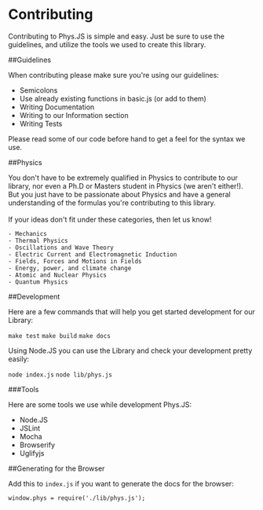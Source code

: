 Contributing
===

Contributing to Phys.JS is simple and easy. Just be sure to use the guidelines, and utilize the tools we used to create this library.

##Guidelines

When contributing please make sure you're using our guidelines:

- Semicolons
- Use already existing functions in basic.js (or add to them)
- Writing Documentation
- Writing to our Information section
- Writing Tests

Please read some of our code before hand to get a feel for the syntax we use.

##Physics

You don't have to be extremely qualified in Physics to contribute to our library, nor even a Ph.D or Masters student in Physics (we aren't either!). But you just have to be passionate about Physics and have a general understanding of the formulas you're contributing to this library.
<br><br>
If your ideas don't fit under these categories, then let us know!

    - Mechanics
    - Thermal Physics
    - Oscillations and Wave Theory
    - Electric Current and Electromagnetic Induction
    - Fields, Forces and Motions in Fields
    - Energy, power, and climate change
    - Atomic and Nuclear Physics
    - Quantum Physics

##Development

Here are a few commands that will help you get started development for our Library:

`make test`
`make build`
`make docs`

Using Node.JS you can use the Library and check your development pretty easily:

`node index.js`
`node lib/phys.js`

###Tools

Here are some tools we use while development Phys.JS:

- Node.JS
- JSLint
- Mocha
- Browserify
- Uglifyjs

##Generating for the Browser

Add this to `index.js` if you want to generate the docs for the browser:

    window.phys = require('./lib/phys.js');
